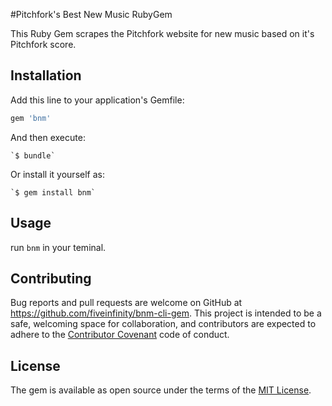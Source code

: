 #Pitchfork's Best New Music RubyGem

This Ruby Gem scrapes the Pitchfork website for new music based on it's Pitchfork score.

## Installation

Add this line to your application's Gemfile:

```ruby
gem 'bnm'
```

And then execute:

    `$ bundle`

Or install it yourself as:

    `$ gem install bnm`

## Usage

run `bnm` in your teminal.

## Contributing

Bug reports and pull requests are welcome on GitHub at https://github.com/fiveinfinity/bnm-cli-gem. This project is intended to be a safe, welcoming space for collaboration, and contributors are expected to adhere to the [Contributor Covenant](http://contributor-covenant.org) code of conduct.


## License

The gem is available as open source under the terms of the [MIT License](http://opensource.org/licenses/MIT).
